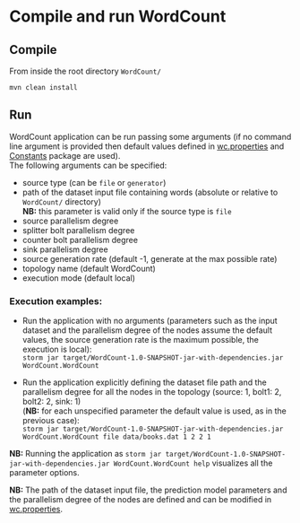 # Compile and run WordCount

## Compile
From inside the root directory `WordCount/`

`mvn clean install`

## Run
WordCount application can be run passing some arguments (if no command line argument is provided then default values defined in [wc.properties](https://github.com/alefais/storm-applications/blob/master/WordCount/src/main/resources/wordcount/wc.properties) and [Constants](https://github.com/alefais/storm-applications/tree/master/WordCount/src/main/java/Constants) package are used). <br> The following arguments can be specified:<ul><li>source type (can be `file` or `generator`)</li><li>path of the dataset input file containing words (absolute or relative to `WordCount/` directory) <br> <b>NB:</b> this parameter is valid only if the source type is `file`</li><li>source parallelism degree</li><li>splitter bolt parallelism degree</li><li>counter bolt parallelism degree</li><li>sink parallelism degree</li><li>source generation rate (default -1, generate at the max possible rate)</li><li>topology name (default WordCount)</li><li>execution mode (default local)</li></ul>

### Execution examples:
* Run the application with no arguments (parameters such as the input dataset and the parallelism degree of the nodes assume the default values, the source generation rate is the maximum possible, the execution is local): <br> `storm jar target/WordCount-1.0-SNAPSHOT-jar-with-dependencies.jar WordCount.WordCount`

* Run the application explicitly defining the dataset file path and the parallelism degree for all the nodes in the topology (source: 1, bolt1: 2, bolt2: 2, sink: 1) <br> (<b>NB:</b> for each unspecified parameter the default value is used, as in the previous case): <br> `storm jar target/WordCount-1.0-SNAPSHOT-jar-with-dependencies.jar WordCount.WordCount file data/books.dat 1 2 2 1`

<b>NB:</b> Running the application as `storm jar target/WordCount-1.0-SNAPSHOT-jar-with-dependencies.jar WordCount.WordCount help` visualizes all the parameter options.

<b>NB:</b> The path of the dataset input file, the prediction model parameters and the parallelism degree of the nodes are defined and can be modified in [wc.properties](https://github.com/alefais/storm-applications/blob/master/WordCount/src/main/resources/wordcount/wc.properties).